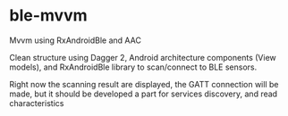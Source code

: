 # ble-mvvm
Mvvm using RxAndroidBle and AAC

Clean structure using Dagger 2, Android architecture components (View models), and RxAndroidBle library to scan/connect to BLE sensors.


Right now the scanning result are displayed, the GATT connection will be made,
but it should be developed a part for services discovery, and read characteristics
